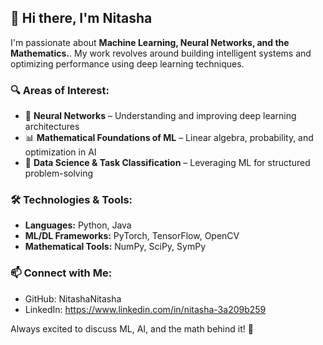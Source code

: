 ## 👋 Hi there, I'm Nitasha

I'm passionate about **Machine Learning, Neural Networks, and the Mathematics.**. My work revolves around building intelligent systems and optimizing performance using deep learning techniques.  

### 🔍 Areas of Interest:  
- 🧠 **Neural Networks** – Understanding and improving deep learning architectures   
- 📊 **Mathematical Foundations of ML** – Linear algebra, probability, and optimization in AI  
- 🔎 **Data Science & Task Classification** – Leveraging ML for structured problem-solving  

### 🛠️ Technologies & Tools:  
- **Languages:** Python, Java  
- **ML/DL Frameworks:** PyTorch, TensorFlow, OpenCV  
- **Mathematical Tools:** NumPy, SciPy, SymPy  

### 📫 Connect with Me:  
- GitHub: NitashaNitasha
- LinkedIn: https://www.linkedin.com/in/nitasha-3a209b259
 

Always excited to discuss ML, AI, and the math behind it! 🚀  
